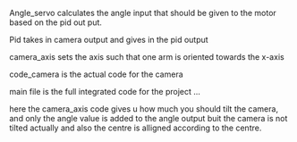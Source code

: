 Angle_servo calculates the angle input that should be given to the motor based on the pid out put.

Pid takes in camera output and gives in the pid output

camera_axis sets the axis such that one arm is oriented towards the x-axis

code_camera is the actual code for the camera

main file is the full integrated code for the project ... 

here the camera_axis code gives u how much you should tilt the camera, and only the angle value is added to the angle output buit the camera is not tilted actually
and also the centre is alligned according to the centre.
